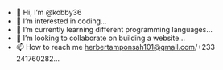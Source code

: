 - 👋 Hi, I’m @kobby36
- 👀 I’m interested in coding...
- 🌱 I’m currently learning different programming languages...
- 💞️ I’m looking to collaborate on building a website...
- 📫 How to reach me herbertamponsah101@gmail.com/+233 241760282...

<!---
kobby36/kobby36 is a ✨ special ✨ repository because its `README.md` (this file) appears on your GitHub profile.
You can click the Preview link to take a look at your changes.
--->

